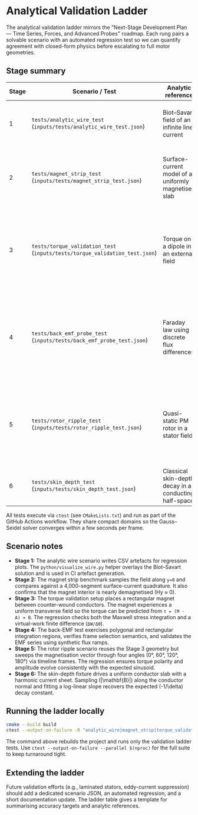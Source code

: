 # Analytical Validation Ladder

The analytical validation ladder mirrors the "Next-Stage Development Plan — Time Series, Forces, and Advanced Probes" roadmap. Each rung pairs a solvable scenario with an automated regression test so we can quantify agreement with closed-form physics before escalating to full motor geometries.

## Stage summary

| Stage | Scenario / Test | Analytic reference | Acceptance check |
| ----- | ---------------- | ------------------ | ---------------- |
| 1 | `tests/analytic_wire_test` (`inputs/tests/analytic_wire_test.json`) | Biot–Savart field of an infinite line current | RMS relative error of sampled \|B\| at a 5&nbsp;cm radius ring below 25%. |
| 2 | `tests/magnet_strip_test` (`inputs/tests/magnet_strip_test.json`) | Surface-current model of a uniformly magnetised slab | RMS relative error of \|B\| along the midline < 15% and Hy inside the magnet near zero. |
| 3 | `tests/torque_validation_test` (`inputs/tests/torque_validation_test.json`) | Torque on a dipole in an external field | Maxwell stress tensor torque agrees with dipole and virtual-work estimates within 20% / 25%, respectively. |
| 4 | `tests/back_emf_probe_test` (`inputs/tests/back_emf_probe_test.json`) | Faraday law using discrete flux differences | Polygon and rectangular probes integrate flux exactly for synthetic fields and produce the expected EMF between frames. |
| 5 | `tests/rotor_ripple_test` (`inputs/tests/rotor_ripple_test.json`) | Quasi-static PM rotor in a stator field | Torque sign flips as the rotor sweeps 0°→180° and the simulated peak-to-peak ripple exceeds 0.3&nbsp;N·m·m⁻¹. |
| 6 | `tests/skin_depth_test` (`inputs/tests/skin_depth_test.json`) | Classical skin-depth decay in a conducting half-space | Linear-fit slope of \(|\mathbf{B}|\) vs depth matches \(-1/\delta\) within 15%. |

All tests execute via `ctest` (see `CMakeLists.txt`) and run as part of the GitHub Actions workflow. They share compact domains so the Gauss–Seidel solver converges within a few seconds per frame.

## Scenario notes

- **Stage 1:** The analytic wire scenario writes CSV artefacts for regression plots. The `python/visualize_wire.py` helper overlays the Biot–Savart solution and is used in CI artefact generation.
- **Stage 2:** The magnet strip benchmark samples the field along `y=0` and compares against a 4,000-segment surface-current quadrature. It also confirms that the magnet interior is nearly demagnetised (Hy ≈ 0).
- **Stage 3:** The torque validation setup places a rectangular magnet between counter-wound conductors. The magnet experiences a uniform transverse field so the torque can be predicted from `τ = (M · A) × B`. The regression checks both the Maxwell stress integration and a virtual-work finite difference (`ΔW/Δθ`).
- **Stage 4:** The back-EMF test exercises polygonal and rectangular integration regions, verifies frame selection semantics, and validates the EMF series using synthetic flux ramps.
- **Stage 5:** The rotor ripple scenario reuses the Stage&nbsp;3 geometry but sweeps the magnetisation vector through four angles (0°, 60°, 120°, 180°) via timeline frames. The regression ensures torque polarity and amplitude evolve consistently with the expected sinusoid.
- **Stage 6:** The skin-depth fixture drives a uniform conductor slab with a harmonic current sheet. Sampling \(|\mathbf{B}|\) along the conductor normal and fitting a log-linear slope recovers the expected \(-1/\delta\) decay constant.

## Running the ladder locally

```bash
cmake --build build
ctest --output-on-failure -R "analytic_wire|magnet_strip|torque_validation|back_emf_probe|rotor_ripple"
```

The command above rebuilds the project and runs only the validation ladder tests. Use `ctest --output-on-failure --parallel $(nproc)` for the full suite to keep turnaround tight.

## Extending the ladder

Future validation efforts (e.g., laminated stators, eddy-current suppression) should add a dedicated scenario JSON, an automated regression, and a short documentation update. The ladder table gives a template for summarising accuracy targets and analytic references.
